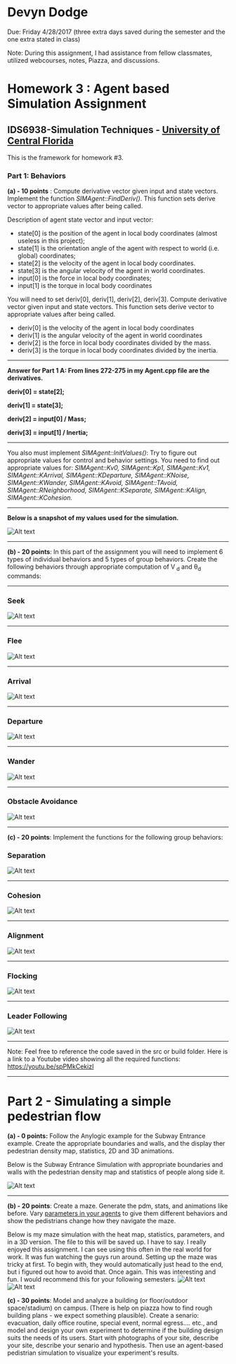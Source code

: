 ﻿# Devyn Dodge

Due: Friday 4/28/2017 (three extra days saved during the semester and the one extra stated in class)

Note: During this assignment, I had assistance from fellow classmates, utilized webcourses, notes, Piazza, and discussions.

# Homework 3 : Agent based Simulation Assignment 

## IDS6938-Simulation Techniques - [University of Central Florida](http://www.ist.ucf.edu/grad/)

This is the framework for homework #3. 

### Part 1: Behaviors

**(a) - 10 points** : Compute derivative vector given input and state vectors. Implement the function *SIMAgent::FindDeriv()*. This function sets derive vector to appropriate values after being called.

Description of agent state vector and input vector:  
* state[0] is the position of the agent in local body coordinates (almost useless in this project);  
* state[1] is the orientation angle of the agent with respect to world (i.e. global) coordinates;  
* state[2] is the velocity of the agent  in local body coordinates.  
* state[3] is the angular velocity of the agent in world coordinates. 
* input[0] is the force in local body coordinates;  
* input[1] is the torque in local body coordinates

You will need to set deriv[0], deriv[1], deriv[2], deriv[3]. Compute derivative vector given input and state vectors. This function sets derive vector to appropriate values after being called. 
* deriv[0] is the velocity of the agent  in local body coordinates
* deriv[1] is the angular velocity of the agent in world coordinates
* deriv[2] is the force in local body coordinates divided by the mass.
* deriv[3] is the torque in local body coordinates divided by the inertia.

--------------------------------------------------------------------------------------------------------

**Answer for Part 1 A: From lines 272-275 in my Agent.cpp file are the derivatives.**

**deriv[0] = state[2];**

**deriv[1] = state[3];**

**deriv[2] = input[0] / Mass;**

**deriv[3] = input[1] / Inertia;**

---------------------------------------------------------------------------------------------------------

You also must implement *SIMAgent::InitValues()*: Try to figure out appropriate values for control and behavior settings. You need to find out appropriate values for: *SIMAgent::Kv0, SIMAgent::Kp1, SIMAgent::Kv1, SIMAgent::KArrival, SIMAgent::KDeparture,
SIMAgent::KNoise,	SIMAgent::KWander, SIMAgent::KAvoid, SIMAgent::TAvoid, SIMAgent::RNeighborhood, SIMAgent::KSeparate, SIMAgent::KAlign, SIMAgent::KCohesion.*

----------------------------------------------------------------------------------------------------------

**Below is a snapshot of my values used for the simulation.**

![Alt text](https://github.com/Dmcdodge1/IDS6938-SimulationTechniques-1/blob/master/Homework3/images/Values.PNG)

-----------------------------------------------------------------------------------------------------------

**(b) - 20 points**: In this part of the assignment you will need to implement 6 types of individual behaviors and 5 types of group behaviors. Create the following behaviors through appropriate computation of V<sub> d</sub>  and θ<sub>d</sub>  commands:

------------------------------------------------------------------------------------------------------------

### Seek 

![Alt text](https://github.com/Dmcdodge1/IDS6938-SimulationTechniques-1/blob/master/Homework3/images/Seek.PNG)

------------------------------------------------------------------------------------------------------------

### Flee 

![Alt text](https://github.com/Dmcdodge1/IDS6938-SimulationTechniques-1/blob/master/Homework3/images/Flee.PNG)

------------------------------------------------------------------------------------------------------------

### Arrival 

![Alt text](https://github.com/Dmcdodge1/IDS6938-SimulationTechniques-1/blob/master/Homework3/images/Arrival.PNG)

------------------------------------------------------------------------------------------------------------

### Departure 

![Alt text](https://github.com/Dmcdodge1/IDS6938-SimulationTechniques-1/blob/master/Homework3/images/Departure.PNG)

------------------------------------------------------------------------------------------------------------

### Wander 

![Alt text](https://github.com/Dmcdodge1/IDS6938-SimulationTechniques-1/blob/master/Homework3/images/Wander.PNG)

------------------------------------------------------------------------------------------------------------

### Obstacle Avoidance

![Alt text](https://github.com/Dmcdodge1/IDS6938-SimulationTechniques-1/blob/master/Homework3/images/Avoid.PNG)

------------------------------------------------------------------------------------------------------------

**(c) - 20 points**: Implement the functions for the following group behaviors: 

### Separation

![Alt text](https://github.com/Dmcdodge1/IDS6938-SimulationTechniques-1/blob/master/Homework3/images/Sep.PNG)

------------------------------------------------------------------------------------------------------------

### Cohesion 

![Alt text](https://github.com/Dmcdodge1/IDS6938-SimulationTechniques-1/blob/master/Homework3/images/Cohesion.PNG)

------------------------------------------------------------------------------------------------------------

### Alignment 

![Alt text](https://github.com/Dmcdodge1/IDS6938-SimulationTechniques-1/blob/master/Homework3/images/Align.PNG)

------------------------------------------------------------------------------------------------------------

### Flocking

![Alt text](https://github.com/Dmcdodge1/IDS6938-SimulationTechniques-1/blob/master/Homework3/images/Flock.PNG)

------------------------------------------------------------------------------------------------------------


### Leader Following

![Alt text](https://github.com/Dmcdodge1/IDS6938-SimulationTechniques-1/blob/master/Homework3/images/Leader.PNG)

------------------------------------------------------------------------------------------------------------


Note: Feel free to reference the code saved in the src or build folder. Here is a link to a Youtube video showing all the required functions: https://youtu.be/spPMkCekizI 

------------------------------------------------------------------------------------------------------------

# Part 2 - Simulating a simple pedestrian flow
**(a) - 0 points:** Follow the Anylogic example for the Subway Entrance example. Create the appropriate boundaries and walls, and the display ther pedestrian density map, statistics, 2D and 3D animations.

Below is the Subway Entrance Simulation with appropriate boundaries and walls with the pedestrian density map and statistics of people along side it.

![Alt text](https://github.com/Dmcdodge1/IDS6938-SimulationTechniques-1/blob/master/Homework3/images/Subway.PNG)

------------------------------------------------------------------------------------------------------------

**(b) - 20 points**: Create a maze. Generate the pdm, stats, and animations like before. Vary [parameters in your agents](https://help.anylogic.com/index.jsp?topic=/com.xj.anylogic.help/html/_PL/reference/Attributes.html) to give them different behaviors and show the pedistrians change how they navigate the maze.

Below is my maze simulation with the heat map, statistics, parameters, and in a 3D version. The file to this will be saved up. I have to say. I really enjoyed this assignment. I can see using this often in the real world for work. It was fun watching the guys run around. Setting up the maze was tricky at first. To begin with, they would automatically just head to the end, but i figured out how to avoid that. Once again. This was interesting and fun. I would recommend this for your following semesters.
![Alt text](https://github.com/Dmcdodge1/IDS6938-SimulationTechniques-1/blob/master/Homework3/images/maze1.PNG)
![Alt text](https://github.com/Dmcdodge1/IDS6938-SimulationTechniques-1/blob/master/Homework3/images/maze3.PNG)

**(c) - 30 points**: Model and analyze a building (or floor/outdoor space/stadium) on campus. (There is help on piazza how to find rough building plans - we expect something plausible). Create a senario: evacuation, daily office routine, special event, normal egress.... etc., and model and design your own experiment to determine if the building design suits the needs of its users. Start with photographs of your site, describe your site, describe your senario and hypothesis. Then use an agent-based pedistrian simulation to visualize your experiment's results.



